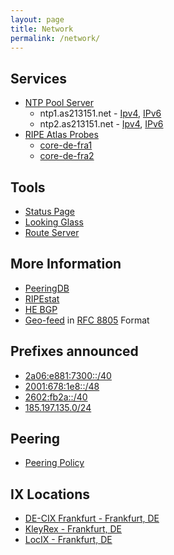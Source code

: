 ```yaml
---
layout: page
title: Network
permalink: /network/
---
```


## Services
- [NTP Pool Server](https://www.ntppool.org/a/as213151)
  - ntp1.as213151.net - [Ipv4](https://www.ntppool.org/scores/185.197.135.6), [IPv6](https://www.ntppool.org/scores/2a06:e881:7300:1::123)
  - ntp2.as213151.net - [Ipv4](https://www.ntppool.org/scores/185.197.135.21), [IPv6](https://www.ntppool.org/scores/2a06:e881:7301:1::123)
- [RIPE Atlas Probes](https://atlas.ripe.net/)
  - [core-de-fra1](https://atlas.ripe.net/probes/1000597/)
  - [core-de-fra2](https://atlas.ripe.net/probes/1000612/)

## Tools
- [Status Page](https://status.as213151.net/)
- [Looking Glass](https://lg.as213151.net)
- [Route Server](https://rs.as213151.net)

## More Information
- [PeeringDB](https://as213151.peeringdb.com/)
- [RIPEstat](https://stat.ripe.net/AS213151)
- [HE BGP](https://bgp.he.net/AS213151/)
- [Geo-feed](https://raw.githubusercontent.com/AS213151/rfc8805-geofeed/main/as213151-geo-ip.txt) in [RFC 8805](https://datatracker.ietf.org/doc/html/rfc8805) Format

## Prefixes announced
- [2a06:e881:7300::/40](https://apps.db.ripe.net/db-web-ui/query?searchtext=2a06:e881:7300::/40)
- [2001:678:1e8::/48](https://apps.db.ripe.net/db-web-ui/query?searchtext=2001:678:1e8::/48)
- [2602:fb2a::/40](https://whois.arin.net/rest/net/NET6-2602-FB2A-1)
- [185.197.135.0/24](https://apps.db.ripe.net/db-web-ui/query?searchtext=185.197.135.0/24)

## Peering
- [Peering Policy](/peering/)

## IX Locations
- [DE-CIX Frankfurt - Frankfurt, DE](https://www.peeringdb.com/ix/31)
- [KleyRex - Frankfurt, DE](https://www.peeringdb.com/ix/123)
- [LocIX - Frankfurt, DE](https://www.peeringdb.com/ix/2084)
